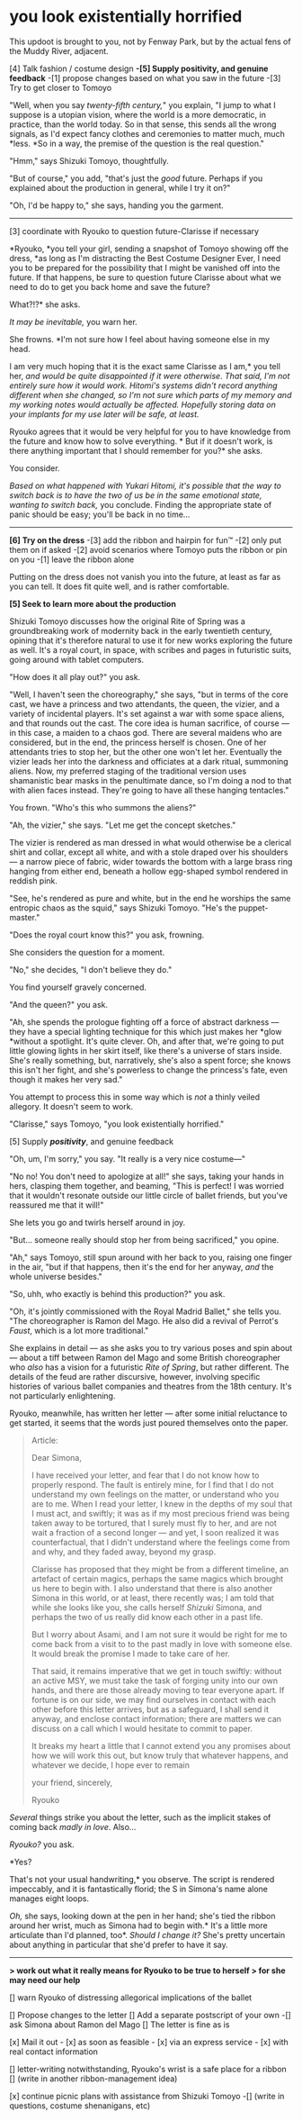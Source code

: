 # you look existentially horrified

This updoot is brought to you, not by Fenway Park, but by the actual fens of the Muddy River, adjacent.

\[4] Talk fashion / costume design
**-\[5] Supply positivity, and genuine feedback**
-\[1] propose changes based on what you saw in the future
-\[3] Try to get closer to Tomoyo

"Well, when you say *twenty-fifth century,*" you explain, "I jump to what I suppose is a utopian vision, where the world is a more democratic, in practice, than the world today. So in that sense, this sends all the wrong signals, as I'd expect fancy clothes and ceremonies to matter much, much \*less. \*So in a way, the premise of the question is the real question."

"Hmm," says Shizuki Tomoyo, thoughtfully.

"But of course," you add, "that's just the *good* future. Perhaps if you explained about the production in general, while I try it on?"

"Oh, I'd be happy to," she says, handing you the garment.

***

\[3] coordinate with Ryouko to question future-Clarisse if necessary

\*Ryouko, \*you tell your girl, sending a snapshot of Tomoyo showing off the dress, \*as long as I'm distracting the Best Costume Designer Ever, I need you to be prepared for the possibility that I might be vanished off into the future. If that happens, be sure to question future Clarisse about what we need to do to get you back home and save the future?

What?!?\* she asks.

*It may be inevitable,* you warn her.

She frowns. \*I'm not sure how I feel about having someone else in my head.

I am very much hoping that it is the exact same Clarisse as I am,\* you tell her, *and would be quite disappointed if it were otherwise*. *That said, I'm not entirely sure how it would work. Hitomi's systems didn't record anything different when she changed, so I'm not sure which parts of my memory and my working notes would actually be affected. Hopefully storing data on your implants for my use later will be safe, at least.*

Ryouko agrees that it would be very helpful for you to have knowledge from the future and know how to solve everything.
\*
But if it doesn't work, is there anything important that I should remember for you?\* she asks.

You consider.

*Based on what happened with Yukari Hitomi, it's possible that the way to switch back is to have the two of us be in the same emotional state, wanting to switch back,* you conclude. Finding the appropriate state of panic should be easy; you'll be back in no time...

***

**\[6] Try on the dress**
-\[3] add the ribbon and hairpin for fun™
-\[2] only put them on if asked
-\[2] avoid scenarios where Tomoyo puts the ribbon or pin on you
-\[1] leave the ribbon alone

Putting on the dress does not vanish you into the future, at least as far as you can tell. It does fit quite well, and is rather comfortable.

**\[5] Seek to learn more about the production**

Shizuki Tomoyo discusses how the original Rite of Spring was a groundbreaking work of modernity back in the early twentieth century, opining that it's therefore natural to use it for new works exploring the future as well. It's a royal court, in space, with scribes and pages in futuristic suits, going around with tablet computers.

"How does it all play out?" you ask.

"Well, I haven't seen the choreography," she says, "but in terms of the core cast, we have a princess and two attendants, the queen, the vizier, and a variety of incidental players. It's set against a war with some space aliens, and that rounds out the cast. The core idea is human sacrifice, of course — in this case, a maiden to a chaos god. There are several maidens who are considered, but in the end, the princess herself is chosen. One of her attendants tries to stop her, but the other one won't let her. Eventually the vizier leads her into the darkness and officiates at a dark ritual, summoning aliens. Now, my preferred staging of the traditional version uses shamanistic bear masks in the penultimate dance, so I'm doing a nod to that with alien faces instead. They're going to have all these hanging tentacles."

You frown. "Who's this who summons the aliens?"

"Ah, the vizier," she says. "Let me get the concept sketches."

The vizier is rendered as man dressed in what would otherwise be a clerical shirt and collar, except all white, and with a stole draped over his shoulders — a narrow piece of fabric, wider towards the bottom with a large brass ring hanging from either end, beneath a hollow egg-shaped symbol rendered in reddish pink.

"See, he's rendered as pure and white, but in the end he worships the same entropic chaos as the squid," says Shizuki Tomoyo. "He's the puppet-master."

"Does the royal court know this?" you ask, frowning.

She considers the question for a moment.

"No," she decides, "I don't believe they do."

You find yourself gravely concerned.

"And the queen?" you ask.

"Ah, she spends the prologue fighting off a force of abstract darkness — they have a special lighting technique for this which just makes her \*glow \*without a spotlight. It's quite clever. Oh, and after that, we're going to put little glowing lights in her skirt itself, like there's a universe of stars inside. She's really something, but, narratively, she's also a spent force; she knows this isn't her fight, and she's powerless to change the princess's fate, even though it makes her very sad."

You attempt to process this in some way which is *not* a thinly veiled allegory. It doesn't seem to work.

"Clarisse," says Tomoyo, "you look existentially horrified."

\[5] Supply ***positivity***, and genuine feedback

"Oh, um, I'm sorry," you say. "It really is a very nice costume—"

"No no! You don't need to apologize at all!" she says, taking your hands in hers, clasping them together, and beaming, "This is perfect! I was worried that it wouldn't resonate outside our little circle of ballet friends, but you've reassured me that it will!"

She lets you go and twirls herself around in joy.

"But… someone really should stop her from being sacrificed," you opine.

"Ah," says Tomoyo, still spun around with her back to you, raising one finger in the air, "but if that happens, then it's the end for her anyway, *and* the whole universe besides."

"So, uhh, who exactly is behind this production?" you ask.

"Oh, it's jointly commissioned with the Royal Madrid Ballet," she tells you. "The choreographer is Ramon del Mago. He also did a revival of Perrot's *Faust*, which is a lot more traditional."

She explains in detail — as she asks you to try various poses and spin about — about a tiff between Ramon del Mago and some British choreographer who *also* has a vision for a futuristic *Rite of Spring*, but rather different. The details of the feud are rather discursive, however, involving specific histories of various ballet companies and theatres from the 18th century. It's not particularly enlightening.

Ryouko, meanwhile, has written her letter — after some initial reluctance to get started, it seems that the words just poured themselves onto the paper.

> Article:
>
> Dear Simona,
>
> I have received your letter, and fear that I do not know how to properly respond. The fault is entirely mine, for I find that I do not understand my own feelings on the matter, or understand who you are to me. When I read your letter, I knew in the depths of my soul that I must act, and swiftly; it was as if my most precious friend was being taken away to be tortured, that I surely must fly to her, and are not wait a fraction of a second longer — and yet, I soon realized it was counterfactual, that I didn't understand where the feelings come from and why, and they faded away, beyond my grasp.
>
> Clarisse has proposed that they might be from a different timeline, an artefact of certain magics, perhaps the same magics which brought us here to begin with. I also understand that there is also another Simona in this world, or at least, there recently was; I am told that while she looks like you, she calls herself *Shizuki* Simona, and perhaps the two of us really did know each other in a past life.
>
> But I worry about Asami, and I am not sure it would be right for me to come back from a visit to to the past madly in love with someone else. It would break the promise I made to take care of her.
>
> That said, it remains imperative that we get in touch swiftly: without an active MSY, we must take the task of forging unity into our own hands, and there are those already moving to tear everyone apart. If fortune is on our side, we may find ourselves in contact with each other before this letter arrives, but as a safeguard, I shall send it anyway, and enclose contact information; there are matters we can discuss on a call which I would hesitate to commit to paper.
>
> It breaks my heart a little that I cannot extend you any promises about how we will work this out, but know truly that whatever happens, and whatever we decide, I hope ever to remain
>
> your friend,
> sincerely,
>
> Ryouko

*Several* things strike you about the letter, such as the implicit stakes of coming back *madly in love*. Also…

*Ryouko?* you ask.

\*Yes?

That's not your usual handwriting,\* you observe. The script is rendered impeccably, and it is fantastically florid; the S in Simona's name alone manages eight loops.

*Oh,* she says, looking down at the pen in her hand; she's tied the ribbon around her wrist, much as Simona had to begin with.\* It's a little more articulate than I'd planned, too\*. *Should I change it?* She's pretty uncertain about anything in particular that she'd prefer to have it say.

***

**> work out what it really means for Ryouko to be true to herself
\> for she may need our help**

\[] warn Ryouko of distressing allegorical implications of the ballet

\[] Propose changes to the letter
\[] Add a separate postscript of your own
-\[] ask Simona about Ramon del Mago
\[] The letter is fine as is

\[x] Mail it out
\- \[x] as soon as feasible
\- \[x] via an express service
\- \[x] with real contact information

\[] letter-writing notwithstanding, Ryouko's wrist is a safe place for a ribbon
\[] (write in another ribbon-management idea)

\[x] continue picnic plans with assistance from Shizuki Tomoyo
-\[] (write in questions, costume shenanigans, etc)

